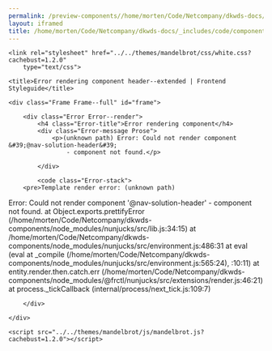```yaml
--- 
permalink: /preview-components//home/morten/Code/Netcompany/dkwds-docs/_includes/code/components/header--extended.html
layout: iframed 
title: /home/morten/Code/Netcompany/dkwds-docs/_includes/code/components/header--extended.html
---
```

<!DOCTYPE html>
<html lang="en-US" dir="ltr" class="no-js">

<head>
    <meta charset="UTF-8">
    <meta name="viewport" content="width=device-width, initial-scale=1">
    <script>
        window.frctl = {
            env: 'static'
        };
    </script>
    <script>
        var cl = document.querySelector('html').classList;
        cl.remove('no-js');
        cl.add('has-js');
    </script>
    <link rel="shortcut icon" href="../../themes/mandelbrot/favicon.ico" type="image/ico">

    <link rel="stylesheet" href="../../themes/mandelbrot/css/white.css?cachebust=1.2.0"
        type="text/css">

    <title>Error rendering component header--extended | Frontend Styleguide</title>

</head>

<body>

    <div class="Frame Frame--full" id="frame">

        <div class="Error Error--render">
            <h4 class="Error-title">Error rendering component</h4>
            <div class="Error-message Prose">
                <p>(unknown path) Error: Could not render component &#39;@nav-solution-header&#39;
                    - component not found.</p>

            </div>

            <code class="Error-stack">
        <pre>Template render error: (unknown path)
  Error: Could not render component '@nav-solution-header' - component not found.
    at Object.exports.prettifyError (/home/morten/Code/Netcompany/dkwds-components/node_modules/nunjucks/src/lib.js:34:15)
    at /home/morten/Code/Netcompany/dkwds-components/node_modules/nunjucks/src/environment.js:486:31
    at eval (eval at _compile (/home/morten/Code/Netcompany/dkwds-components/node_modules/nunjucks/src/environment.js:565:24), <anonymous>:10:11)
    at entity.render.then.catch.err (/home/morten/Code/Netcompany/dkwds-components/node_modules/@frctl/nunjucks/src/extensions/render.js:46:21)
    at process._tickCallback (internal/process/next_tick.js:109:7)</pre>
    </code>

        </div>

    </div>

    <script src="../../themes/mandelbrot/js/mandelbrot.js?cachebust=1.2.0"></script>

</body>

</html>